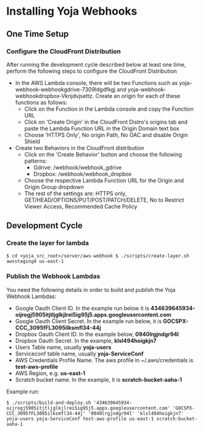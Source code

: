 # Installing Yoja Webhooks

## One Time Setup

### Configure the CloudFront Distribution

After running the development cycle described below at least one time, perform the following steps to configure the CloudFront Distribution

- In the AWS Lambda console, there will be two Functions such as yoja-webhook-webhookgdrive-7309ldgdfkgj and yoja-webhook-webhookdropbox-Vknjdvjsettz. Create an origin for each of these functions as follows:
    - Click on the Function in the Lambda console and copy the Function URL
    - Click on 'Create Origin' in the CloudFront Distro's origins tab and paste the Lambda Function URL in the Origin Domain text box
    - Choose 'HTTPS Only', No origin Path, No OAC and disable Origin Shield
- Create two Behaviors in the CloudFront distribution
    - Click on the 'Create Behavior' button and choose the following patterns:
        - Gdrive: /webhook/webhook_gdrive
        - Dropbox: /webhook/webhook_dropbox
    - Choose the respective Lambda Function URL for the Origin and Origin Group dropdown
    - The rest of the settings are: HTTPS only, GET/HEAD/OPTIONS/PUT/POST/PATCH/DELETE, No to Restrict Viewer Access, Recommended Cache Policy

## Development Cycle

### Create the layer for lambda

`
$ cd <yoja_src_root>/server/aws-webhook
$ ./scripts/create-layer.sh awsstaging4 us-east-1
`

### Publish the Webhook Lambdas

You need the following details in order to build and publish the Yoja Webhook Lambdas:

- Google Oauth Client ID. In the example run below it is **434639645934-oijrogj5905itjtljglkjlrei5ig95j5.apps.googleusercontent.com**
- Google Oauth Client Secret. In the example run below, it is **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**
- Dropbox Oauth Client ID. In the example below, **0940lrgjndgr94l**
- Dropbox Oauth Secret. In the example, **klsl494hoigkjn7**
- Users Table name, usually **yoja-users**
- Serviceconf table name, usually **yoja-ServiceConf**
- AWS Credentials Profile Name. The aws profile in ~/.aws/credentials is **test-aws-profile**
- AWS Region, e.g. **us-east-1**
- Scratch bucket name. In the example, it is **scratch-bucket-aaha-1**

Example run:

`
$ ./scripts/build-and-deploy.sh '434639645934-oijrogj5905itjtljglkjlrei5ig95j5.apps.googleusercontent.com' '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' '0940lrgjndgr94l' 'klsl494hoigkjn7' yoja-users yoja-ServiceConf test-aws-profile us-east-1 scratch-bucket-aaha-1
`
